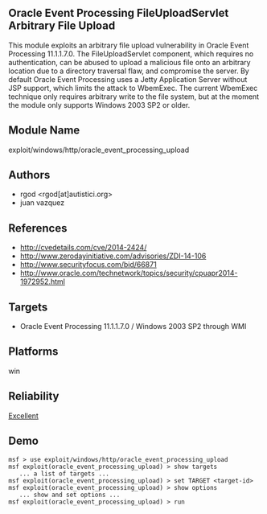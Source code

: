 ## Oracle Event Processing FileUploadServlet Arbitrary File Upload

This module exploits an arbitrary file upload vulnerability 
in Oracle Event Processing 11.1.1.7.0. The FileUploadServlet 
component, which requires no authentication, can be abused 
to upload a malicious file onto an arbitrary location due to 
a directory traversal flaw, and compromise the server. By 
default Oracle Event Processing uses a Jetty Application 
Server without JSP support, which limits the attack to 
WbemExec. The current WbemExec technique only requires 
arbitrary write to the file system, but at the moment the 
module only supports Windows 2003 SP2 or older.


## Module Name
exploit/windows/http/oracle_event_processing_upload

## Authors
* rgod <rgod[at]autistici.org>
* juan vazquez


## References
* http://cvedetails.com/cve/2014-2424/
* http://www.zerodayinitiative.com/advisories/ZDI-14-106
* http://www.securityfocus.com/bid/66871
* http://www.oracle.com/technetwork/topics/security/cpuapr2014-1972952.html



## Targets
* Oracle Event Processing 11.1.1.7.0 / Windows 2003 SP2 through WMI


## Platforms
win

## Reliability
[Excellent](https://github.com/rapid7/metasploit-framework/wiki/Exploit-Ranking)

## Demo

```
msf > use exploit/windows/http/oracle_event_processing_upload
msf exploit(oracle_event_processing_upload) > show targets
   ... a list of targets ...
msf exploit(oracle_event_processing_upload) > set TARGET <target-id>
msf exploit(oracle_event_processing_upload) > show options
   ... show and set options ...
msf exploit(oracle_event_processing_upload) > run
```
    
    
